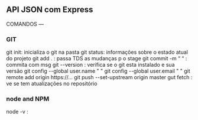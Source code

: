 ## API JSON com Express
COMANDOS —
### GIT
git init: inicializa o git na pasta
git status: informações sobre o estado atual do projeto
git add . : passa TDS as mudanças p o stage
git commit -m “ “ : commita com msg
git --version : verifica se o git esta instalado e sua versão
git config --global user.name " "
git config --global user.email " "
git remote add origin https://...
git push --set-upstream origin master
gut fetch : ve se tem atualizações no repositório

### node and NPM
node -v :